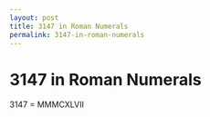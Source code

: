 ```yaml
---
layout: post
title: 3147 in Roman Numerals
permalink: 3147-in-roman-numerals
---
```


# 3147 in Roman Numerals

3147 = MMMCXLVII

